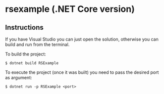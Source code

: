 # rsexample (.NET Core version)

## Instructions

If you have Visual Studio you can just open the solution, otherwise you can build and run from the terminal.

To build the project:

    $ dotnet build RSExample

To execute the project (once it was built) you need to pass the desired port as argument:

    $ dotnet run -p RSExample <port>
